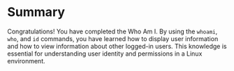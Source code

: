 # Summary

Congratulations! You have completed the Who Am I. By using the `whoami`, `who`, and `id` commands, you have learned how to display user information and how to view information about other logged-in users. This knowledge is essential for understanding user identity and permissions in a Linux environment.
